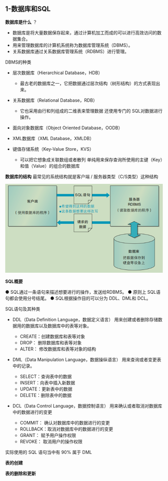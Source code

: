 ## 1-数据库和SQL

**数据库是什么** ？
* 数据库是将大量数据保存起来，通过计算机加工而成的可以进行高效访问的数据集合。
* 用来管理数据库的计算机系统称为数据库管理系统（DBMS）。
* 关系数据库通过关系数据库管理系统（RDBMS）进行管理。

DBMS的种类
* 层次数据库（Hierarchical Database，HDB）
   * 最古老的数据库之一，它把数据通过层次结构（树形结构）的方式表现出来。
* 关系数据库（Relational Database，RDB）
   * 它也采用由行和列组成的二维表来管理数据 还使用专门的 SQL对数据进行操作。
* 面向对象数据库（Object Oriented Database，OODB）
   
* XML数据库（XML Database，XMLDB）
* 键值存储系统（Key-Value Store，KVS）
   * 可以把它想象成关联数组或者散列 单纯用来保存查询所使用的主键（Key）和值（Value）的组合的数据库




**数据库的结构**
最常见的系统结构就是客户端 / 服务器类型（C/S类型）这种结构

<div align="center"> <img src="pic/SQL01.png"/> </div>

**SQL概要**

● SQL通过一条语句来描述想要进行的操作，发送给RDBMS。
● 原则上 SQL语句都会使用分号结尾。
● SQL根据操作目的可以分为 DDL、DML和 DCL。

SQL语句及其种类

* DDL（Data Definition Language，数据定义语言）  用来创建或者删除存储数据用的数据库以及数据库中的表等对象。
    * CREATE：创建数据库和表等对象
    * DROP： 删除数据库和表等对象
    * ALTER： 修改数据库和表等对象的结构

* DML（Data Manipulation Language，数据操纵语言）  用来查询或者变更表中的记录。
    * SELECT：查询表中的数据
    * INSERT：向表中插入新数据
    * UPDATE：更新表中的数据
    * DELETE：删除表中的数据

* DCL（Data Control Language，数据控制语言）  用来确认或者取消对数据库中的数据进行的变更
   * COMMIT： 确认对数据库中的数据进行的变更
   * ROLLBACK：取消对数据库中的数据进行的变更
   * GRANT： 赋予用户操作权限
   * REVOKE： 取消用户的操作权限

实际使用的 SQL 语句当中有 90% 属于 DML

**表的创建**

**表的删除和更新**